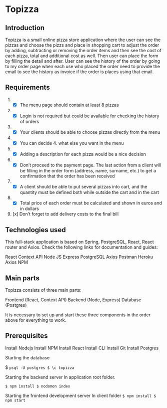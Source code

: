 # Topizza

## Introduction

Topizza is a small online pizza store application where the user can see the pizzas and choose the pizzs and place in shopping cart to adjust the order by adding, subtracting or removing the order items and then see the cost of each pizza, total and additional cost as well. Then user can place the form by filling the detail and after. User can see the history of the order by going to my order page when each use who placed the order need to provide the email to see the history as invoice if the order is places using that email.

## Requirements

1. -[x] The menu page should contain at least 8 pizzas
2. -[x] Login is not required but could be available for checking the history of orders
3. -[x] Your clients should be able to choose pizzas directly from the menu
4. -[x] You can decide 4. what else you want in the menu
5. -[x] Adding a description for each pizza would be a nice decision
6. -[x] Don’t proceed to the payment page. The last action from a client will be filling in the order form (address,
   name, surname, etc.) to get a confirmation that the order has been received
7. -[x] A client should be able to put several pizzas into cart, and the quantity must be defined both while
   outside the cart and in the cart
8. -[x] Total price of each order must be calculated and shown in euros and in dollars
9. [x] Don’t forget to add delivery costs to the final bill

## Technologies used

This full-stack application is based on Spring, PostgreSQL, React, React router and Axios. Check the following links for documentation and guides:

React
Context API
Node JS
Express
PostgreSQL
Axios
Postman
Heroku
Axios
NPM

## Main parts

Topizza consists of three main parts:

Frontend (React, Context API)
Backend (Node, Express)
Database (Postgres)

It is necessary to set up and start these three components in the order above for everything to work.

## Prerequisites

Install Nodejs
Install NPM
Install React
Install CLI
Install Git
Install Postgres

Starting the database

\$ `psql -U postgres $ \c topizza`

Starting the backend server
In application root folder.

`$ npm install $ nodomon index`

Starting the frontend development server
In client folder
`$ npm install $ npm start`

